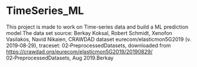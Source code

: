 # TimeSeries_ML
This project is made to work on Time-series data and build a ML prediction model
The data set source:
Berkay Koksal, Robert Schmidt, Xenofon Vasilakos, Navid Nikaien, CRAWDAD dataset eurecom/elasticmon5G2019 (v. 2019‑08‑29), traceset:  02‑PreprocessedDatasets, downloaded from https://crawdad.org/eurecom/elasticmon5G2019/20190829/ 02‑PreprocessedDatasets, Aug 2019.Berkay 
